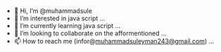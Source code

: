 - 👋 Hi, I’m @muhammadsule
- 👀 I’m interested in java script ...
- 🌱 I’m currently learning java script ...
- 💞️ I’m looking to collaborate on the afformentioned ...
- 📫 How to reach me (infor@muhammadsuleyman243@gmail.com) ...
 
<!---
muhammadsule/muhammadsule is a ✨ special ✨ repository because its `README.md` (this file) appears on your GitHub profile.
You can click the Preview link to take a look at your changes.
--->
